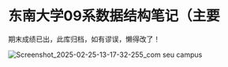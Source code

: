 # 东南大学09系数据结构笔记（主要

期末成绩已出，此库归档，如有谬误，懒得改了！

![Screenshot_2025-02-25-13-17-32-255_com seu campus](https://github.com/user-attachments/assets/dbd808df-f253-465e-aeb9-c49344313285)
